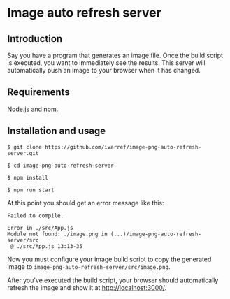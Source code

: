 # Image auto refresh server

## Introduction

Say you have a program that generates an image file.
Once the build script is executed, you want to immediately see the results.
This server will automatically push an image to your browser when it has changed.

## Requirements

[Node.js](https://nodejs.org/en/) and [npm](https://www.npmjs.com/).

## Installation and usage

    $ git clone https://github.com/ivarref/image-png-auto-refresh-server.git

    $ cd image-png-auto-refresh-server

    $ npm install

    $ npm run start

At this point you should get an error message like this:

    Failed to compile.

    Error in ./src/App.js
    Module not found: ./image.png in (...)/image-png-auto-refresh-server/src
     @ ./src/App.js 13:13-35

Now you must configure your image build script to copy the generated image to `image-png-auto-refresh-server/src/image.png`.

After you've executed the build script, your browser should automatically refresh the image and show it at [http://localhost:3000/](http://localhost:3000/).

